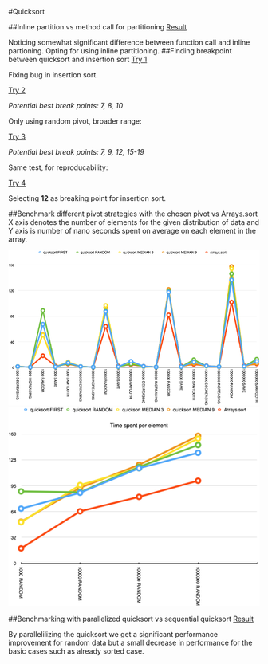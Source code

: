 #Quicksort


##Inline partition vs method call for partitioning
[Result](https://microbenchmarks.appspot.com/runs/86723237-c8d9-465b-868d-a9ef899294f9#r:scenario.benchmarkSpec.parameters.distribution,scenario.benchmarkSpec.methodName&c:scenario.benchmarkSpec.parameters.length)

Noticing somewhat significant difference between function call and inline partioning. Opting for using inline partitioning.
##Finding breakpoint between quicksort and insertion sort
[Try 1](https://microbenchmarks.appspot.com/runs/5990487e-a406-41b2-8b43-f79b5438e400)

Fixing bug in insertion sort.

[Try 2](https://microbenchmarks.appspot.com/runs/d5918c16-5e1d-452c-9bb1-8fd6e3919ff8#r:scenario.benchmarkSpec.parameters.minRange&c:scenario.benchmarkSpec.parameters.algorithm)

_Potential best break points: 7, 8, 10_

Only using random pivot, broader range:

[Try 3](https://microbenchmarks.appspot.com/runs/2b2e1fde-902f-4d8f-aaed-e7551f58f67a)

_Potential best break points: 7, 9, 12, 15-19_

Same test, for reproducability:

[Try 4](https://microbenchmarks.appspot.com/runs/9a28fffd-14a2-4267-b104-cfed38089682#r:scenario.benchmarkSpec.parameters.minRange)

Selecting **12** as breaking point for insertion sort.

##Benchmark different pivot strategies with the chosen pivot vs Arrays.sort
X axis denotes the  number of elements for the given distribution of data and Y axis is number of nano seconds spent on average on each element in the array.

![](assets/img/Graph1.png)
![](assets/img/Graph2.png)

##Benchmarking with parallelized quicksort vs sequential quicksort
[Result](https://microbenchmarks.appspot.com/runs/90a40cb4-9362-4fee-b090-398a4b8e24a2#r:scenario.benchmarkSpec.parameters.distribution,scenario.benchmarkSpec.methodName)

By parallelilizing the quicksort we get a significant performance improvement for random data but a small decrease in performance for the basic cases such as already sorted case.